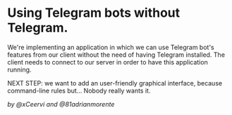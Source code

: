 Using Telegram bots without Telegram.
===========
We're implementing an application in which we can use Telegram bot's features
from our client without the need of having Telegram installed. The client needs
to connect to our server in order to have this application running.

NEXT STEP: we want to add an user-friendly graphical interface, because command-line rules but... Nobody really wants it.

_by @xCeervi and @81adrianmorente_
